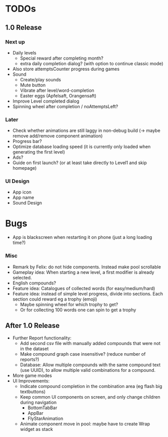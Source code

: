 # TODOs    
## 1.0 Release
### Next up

- Daily levels
  - Special reward after completing month?
  - extra daily completion dialog? (with option to continue classic mode)
- Also store attemptsCounter progress during games
- Sound
  - Create/play sounds
  - Mute button
  - Vibrate after level/word-completion
  - Easter eggs (Apfelsaft, Orangensaft)
- Improve Level completed dialog
- Spinning wheel after completion / noAttemptsLeft?

### Later
- Check whether animations are still laggy in non-debug build (-> maybe remove add/remove component animation)
- Progress bar?
- Optimize database loading speed (it is currently only loaded when generating the first level)
- Ads?
- Guide on first launch? (or at least take directly to Level1 and skip homepage)

### UI Design
- App icon
- App name
- Sound Design

# Bugs
- App is blackscreen when restarting it on phone (just a long loading time?)


### Misc
- Remark by Felix: do not hide components. Instead make pool scrollable
- Gameplay idea: When starting a new level, a first modifier is already selected.
- English compounds?
- Feature idea: Catalogues of collected words (for easy/medium/hard)
- Feature idea: instead of simple level progress, divide into sections. Each section could reward
  eg a trophy (emoji) 
  - Maybe spinning wheel for which trophy to get?
  - Or for collecting 100 words one can spin to get a trophy


## After 1.0 Release
- Further Report functionality:
  - Add second csv file with manually added compounds that were not in the dataset
  - Make compound graph case insensitive? (reduce number of reports?)
  - Database: Allow multiple compounds with the same compound text (use UUID), to allow multiple 
    valid combinations for a compound.
- More game modes
- UI Improvements:
  - Indicate compound completion in the combination area (eg flash big textbuttons)
  - Keep common UI components on screen, and only change children during navigation
    - BottomTabBar
    - AppBar
    - FlyStarAnimation
  - Animate component move in pool: maybe have to create Wrap widget as stack

